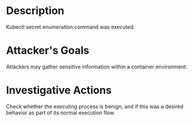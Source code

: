 # Description
Kubectl secret enumeration command was executed.
# Attacker's Goals
Attackers may gather sensitive information within a container environment.
# Investigative Actions
Check whether the executing process is benign, and if this was a desired behavior as part of its normal execution flow.
